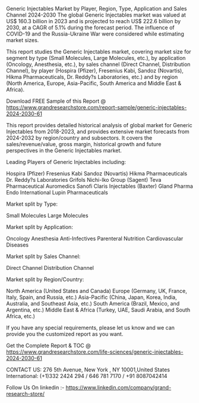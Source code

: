 Generic Injectables Market by Player, Region, Type, Application and Sales Channel 2024-2030
The global Generic Injectables market was valued at US$ 160.3 billion in 2023 and is projected to reach US$ 222.6 billion by 2030, at a CAGR of 5.1% during the forecast period. The influence of COVID-19 and the Russia-Ukraine War were considered while estimating market sizes.

This report studies the Generic Injectables market, covering market size for segment by type (Small Molecules, Large Molecules, etc.), by application (Oncology, Anesthesia, etc.), by sales channel (Direct Channel, Distribution Channel), by player (Hospira (Pfizer), Fresenius Kabi, Sandoz (Novartis), Hikma Pharmaceuticals, Dr. Reddy?s Laboratories, etc.) and by region (North America, Europe, Asia-Pacific, South America and Middle East & Africa).

Download FREE Sample of this Report @ https://www.grandresearchstore.com/report-sample/generic-injectables-2024-2030-61

This report provides detailed historical analysis of global market for Generic Injectables from 2018-2023, and provides extensive market forecasts from 2024-2032 by region/country and subsectors. It covers the sales/revenue/value, gross margin, historical growth and future perspectives in the Generic Injectables market.

Leading Players of Generic Injectables including:

Hospira (Pfizer)
Fresenius Kabi
Sandoz (Novartis)
Hikma Pharmaceuticals
Dr. Reddy?s Laboratories
Grifols
Nichi-Iko Group (Sagent)
Teva Pharmaceutical
Auromedics
Sanofi
Claris Injectables (Baxter)
Gland Pharma
Endo International
Lupin Pharmaceuticals

Market split by Type:

Small Molecules
Large Molecules

Market split by Application:

Oncology
Anesthesia
Anti-Infectives
Parenteral Nutrition
Cardiovascular Diseases

Market split by Sales Channel:

Direct Channel
Distribution Channel

Market split by Region/Country:

North America (United States and Canada)
Europe (Germany, UK, France, Italy, Spain, and Russia, etc.)
Asia-Pacific (China, Japan, Korea, India, Australia, and Southeast Asia, etc.)
South America (Brazil, Mexico, and Argentina, etc.)
Middle East & Africa (Turkey, UAE, Saudi Arabia, and South Africa, etc.)

If you have any special requirements, please let us know and we can provide you the customized report as you want.

Get the Complete Report & TOC @ https://www.grandresearchstore.com/life-sciences/generic-injectables-2024-2030-61

CONTACT US:
276 5th Avenue, New York , NY 10001,United States
International: (+1)332 2424 294 / 646 781 7170 / +91 8087042414

Follow Us On linkedin :- https://www.linkedin.com/company/grand-research-store/
